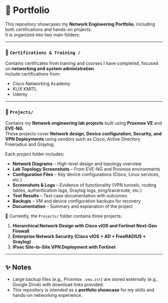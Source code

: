 # 📂 Portfolio

This repository showcases my **Network Engineering Portfolio**, including both certifications and hands-on projects.  
It is organized into two main folders:

---

###  🔹 `Certifications & Training /`
Contains certificates from training and courses I have completed, focused on **networking and system administration**.  
include certifications from:  
- Cisco Networking Academy  
- KLIX KMITL  
- Udemy  

---

### 🔹 `Projects/`
Contains my **Network engineering lab projects** built using **Proxmox VE** and **EVE-NG**.  
These projects cover **Network design, Device configuration, Security, and VPN Deployments** using vendors such as Cisco, Active Directory Freeradius and Graylog.

Each project folder includes:
- **Network Diagrams** – High-level design and topology overview  
- **Lab Topology Screenshots** – From EVE-NG and Proxmox environments  
- **Configuration Files** – Key device configurations (Cisco, Linux services, etc.)  
- **Screenshots & Logs** – Evidence of functionality (VPN tunnels, routing tables, authentication logs, Graylog logs, ping/traceroute, etc.)  
- **Test Results** – Test case documentation with outcomes  
- **Backups** – VM and device configuration backups for recovery  
- **Documentation** – Summary and explanation of the project  

📌 Currently, the `Projects/` folder contains three projects:  
1. **Hierarchical Network Design with Cisco vIOS and Fortinet Next-Gen Firewall**  
2. **Enterprise Network Security (Cisco vIOS + AD + FreeRADIUS + Graylog)**  
3. **IPsec Site-to-Site VPN Deployment with Fortinet**  

---

## ✨ Notes
- Large backup files (e.g., Proxmox `.vma.zst`) are stored externally (e.g., Google Drive) with download links provided.  
- This repository is intended as a **portfolio showcase** for my skills and hands-on networking experience.  

